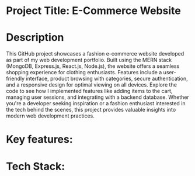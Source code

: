 # Project Title: E-Commerce Website

# Description
This GitHub project showcases a fashion e-commerce website developed as part of my web development portfolio. Built using the MERN stack (MongoDB, Express.js, React.js, Node.js), the website offers a seamless shopping experience for clothing enthusiasts. Features include a user-friendly interface, product browsing with categories, secure authentication, and a responsive design for optimal viewing on all devices. Explore the code to see how I implemented features like adding items to the cart, managing user sessions, and integrating with a backend database. Whether you're a developer seeking inspiration or a fashion enthusiast interested in the tech behind the scenes, this project provides valuable insights into modern web development practices.


# Key features:

<To be Added>

# Tech Stack:

<To be Added>
